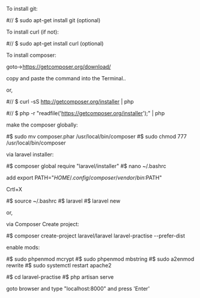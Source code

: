 To install git:

#// $ sudo apt-get install git (optional)

To install curl (if not):

#// $ sudo apt-get install curl (optional)

To install composer:

goto->https://getcomposer.org/download/

copy and paste the command into the Terminal..

or,

#// $ curl -sS http://getcomposer.org/installer | php

#// $ php -r "readfile('https://getcomposer.org/installer');" | php

make the composer globally:

#$ sudo mv composer.phar /usr/local/bin/composer
#$ sudo chmod 777 /usr/local/bin/composer



via laravel installer:

#$ composer global require "laravel/installer"
#$ nano ~/.bashrc

add export PATH="$HOME/.config/composer/vendor/bin:$PATH"

Crtl+X

#$ source ~/.bashrc
#$ laravel
#$ laravel new <project name>



or,


via Composer Create project:

#$ composer create-project laravel/laravel laravel-practise --prefer-dist

enable mods:

#$ sudo phpenmod mcrypt
#$ sudo phpenmod mbstring
#$ sudo a2enmod rewrite
#$ sudo systemctl restart apache2

#$ cd laravel-practise
#$ php artisan serve


goto browser and type "localhost:8000" and press 'Enter'




